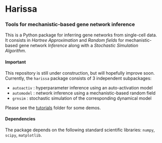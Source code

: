 # Harissa

### Tools for mechanistic-based gene network inference
This is a Python package for inferring gene networks from single-cell data.
It consists in *Hartree Approximation* and *Random fields* for mechanistic-based gene network *Inference* along with a *Stochastic Simulation Algorithm*.

#### Important
This repository is still under construction, but will hopefully improve soon. Currently, the `harissa` package consists of 3 independent subpackages:

* `autoactiv` : hyperparameter inference using an auto-activation model
* `automodel` : network inference using a mechanistic-based random field
* `grnsim` : stochastic simulation of the corresponding dynamical model

Please see the [tutorials](https://github.com/ulysseherbach/harissa/tree/master/tutorials) folder for some demos.

#### Dependencies
The package depends on the following standard scientific libraries: `numpy`, `scipy`, `matplotlib`.